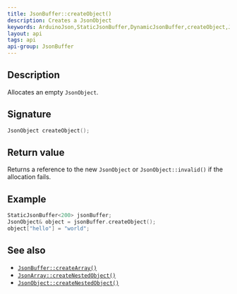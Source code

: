 ```yaml
---
title: JsonBuffer::createObject()
description: Creates a JsonObject
keywords: ArduinoJson,StaticJsonBuffer,DynamicJsonBuffer,createObject,JsonObject
layout: api
tags: api
api-group: JsonBuffer
---
```


## Description

Allocates an empty `JsonObject`.

## Signature

```c++
JsonObject createObject();
```

## Return value

Returns a reference to the new `JsonObject` or `JsonObject::invalid()` if the allocation fails.

## Example

```c++
StaticJsonBuffer<200> jsonBuffer;
JsonObject& object = jsonBuffer.createObject();
object["hello"] = "world";
```

## See also

* [`JsonBuffer::createArray()`]({{site.baseurl}}/api/jsonbuffer/createarray/)
* [`JsonArray::createNestedObject()`]({{site.baseurl}}/api/jsonarray/createnestedobject/)
* [`JsonObject::createNestedObject()`]({{site.baseurl}}/api/jsonobject/createnestedobject/)